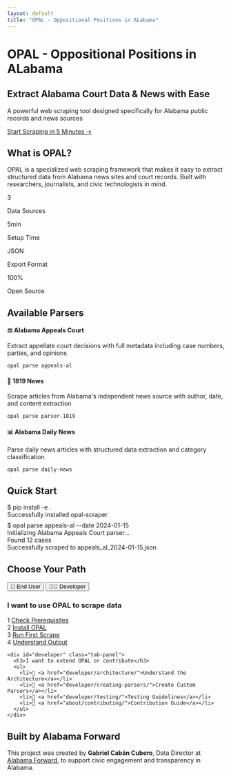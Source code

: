 ```yaml
---
layout: default
title: "OPAL - Oppositional Positions in ALabama"
---
```


# OPAL - Oppositional Positions in ALabama

<div class="quick-start-hero">
  <h2>Extract Alabama Court Data & News with Ease</h2>
  <p>A powerful web scraping tool designed specifically for Alabama public records and news sources</p>
  <a href="getting-started/quickstart-tutorial/" class="md-button">Start Scraping in 5 Minutes →</a>
</div>

## What is OPAL?

OPAL is a specialized web scraping framework that makes it easy to extract structured data from Alabama news sites and court records. Built with researchers, journalists, and civic technologists in mind.

<div class="stats-grid">
  <div class="stat-card">
    <p class="stat-number">3</p>
    <p class="stat-label">Data Sources</p>
  </div>
  <div class="stat-card">
    <p class="stat-number">5min</p>
    <p class="stat-label">Setup Time</p>
  </div>
  <div class="stat-card">
    <p class="stat-number">JSON</p>
    <p class="stat-label">Export Format</p>
  </div>
  <div class="stat-card">
    <p class="stat-number">100%</p>
    <p class="stat-label">Open Source</p>
  </div>
</div>

## Available Parsers

<div class="feature-grid">
  <div class="feature-card" onclick="window.location.href='user-guide/parsers/parserAppealsAL/'">
    <h4>⚖️ Alabama Appeals Court</h4>
    <p>Extract appellate court decisions with full metadata including case numbers, parties, and opinions</p>
    <code>opal parse appeals-al</code>
  </div>
  <div class="feature-card" onclick="window.location.href='user-guide/parsers/parser1819/'">
    <h4>📰 1819 News</h4>
    <p>Scrape articles from Alabama's independent news source with author, date, and content extraction</p>
    <code>opal parse parser-1819</code>
  </div>
  <div class="feature-card" onclick="window.location.href='user-guide/parsers/daily-news/'">
    <h4>📊 Alabama Daily News</h4>
    <p>Parse daily news articles with structured data extraction and category classification</p>
    <code>opal parse daily-news</code>
  </div>
</div>

## Quick Start

<div class="terminal-window">
  <div class="terminal-header">
    <div class="terminal-dot red"></div>
    <div class="terminal-dot yellow"></div>
    <div class="terminal-dot green"></div>
  </div>
  <div class="terminal-body">
    <div>
      <span class="terminal-prompt">$</span>
      <span class="terminal-command">pip install -e .</span>
    </div>
    <div class="terminal-output">Successfully installed opal-scraper</div>
    <div style="margin-top: 0.5rem;">
      <span class="terminal-prompt">$</span>
      <span class="terminal-command">opal parse appeals-al --date 2024-01-15</span>
    </div>
    <div class="terminal-output">
      Initializing Alabama Appeals Court parser...<br>
      Found 12 cases<br>
      Successfully scraped to appeals_al_2024-01-15.json
    </div>
  </div>
</div>

## Choose Your Path

<div class="tab-container">
  <div class="tab-buttons">
    <button class="tab-button active" onclick="showTab('enduser')">👤 End User</button>
    <button class="tab-button" onclick="showTab('developer')">👨‍💻 Developer</button>
  </div>
  
  <div class="tab-content">
    <div id="enduser" class="tab-panel active">
      <h3>I want to use OPAL to scrape data</h3>
      <div class="progress-tracker">
        <div class="progress-step">
          <span>1</span>
          <span class="progress-step-label"><a href="getting-started/prerequisites-checker/">Check Prerequisites</a></span>
        </div>
        <div class="progress-step">
          <span>2</span>
          <span class="progress-step-label"><a href="getting-started/complete-setup-guide/">Install OPAL</a></span>
        </div>
        <div class="progress-step">
          <span>3</span>
          <span class="progress-step-label"><a href="getting-started/quickstart-tutorial/">Run First Scrape</a></span>
        </div>
        <div class="progress-step">
          <span>4</span>
          <span class="progress-step-label"><a href="user-guide/output-examples/">Understand Output</a></span>
        </div>
      </div>
    </div>
    
    <div id="developer" class="tab-panel">
      <h3>I want to extend OPAL or contribute</h3>
      <ul>
        <li>📐 <a href="developer/architecture/">Understand the Architecture</a></li>
        <li>🔧 <a href="developer/creating-parsers/">Create Custom Parsers</a></li>
        <li>🧪 <a href="developer/testing/">Testing Guidelines</a></li>
        <li>🤝 <a href="about/contributing/">Contribution Guide</a></li>
      </ul>
    </div>
  </div>
</div>

## Built by Alabama Forward

This project was created by **Gabriel Cabán Cubero**, Data Director at [Alabama Forward](https://www.alabamaforward.org/), to support civic engagement and transparency in Alabama.

<script>
function showTab(tabName) {
  // Hide all panels
  document.querySelectorAll('.tab-panel').forEach(panel => {
    panel.classList.remove('active');
  });
  
  // Remove active from all buttons
  document.querySelectorAll('.tab-button').forEach(button => {
    button.classList.remove('active');
  });
  
  // Show selected panel
  document.getElementById(tabName).classList.add('active');
  
  // Mark button as active
  event.target.classList.add('active');
}
</script>
